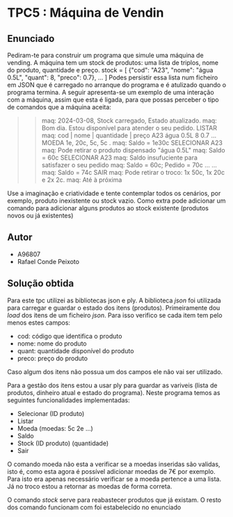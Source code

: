 # TPC5 : Máquina de Vendin

## Enunciado

Pediram-te para construir um programa que simule uma máquina de vending.
A máquina tem um stock de produtos: uma lista de triplos, nome do produto, quantidade e preço.
stock = [
 {"cod": "A23", "nome": "água 0.5L", "quant": 8, "preco": 0.7},
 ...
]
Podes persistir essa lista num ficheiro em JSON que é carregado no arranque do programa e é atulizado
quando o programa termina.
A seguir apresenta-se um exemplo de uma interação com a máquina, assim que esta é ligada, para que possas perceber o tipo de comandos que a máquina aceita:
>>maq: 2024-03-08, Stock carregado, Estado atualizado.
>>maq: Bom dia. Estou disponível para atender o seu pedido.
>> LISTAR
maq:
cod | nome | quantidade |  preço
A23 água 0.5L 8 0.7
...
>> MOEDA 1e, 20c, 5c, 5c .
maq: Saldo = 1e30c
>> SELECIONAR A23
maq: Pode retirar o produto dispensado "água 0.5L"
maq: Saldo = 60c
>> SELECIONAR A23
maq: Saldo insufuciente para satisfazer o seu pedido
maq: Saldo = 60c; Pedido = 70c
>> ...
...
maq: Saldo = 74c
>> SAIR
maq: Pode retirar o troco: 1x 50c, 1x 20c e 2x 2c.
maq: Até à próxima

Use a imaginação e criatividade e tente contemplar todos os cenários, por exemplo, produto inexistente ou
stock vazio. Como extra pode adicionar um comando para adicionar alguns produtos ao stock existente
(produtos novos ou já existentes)

## Autor

- A96807
- Rafael Conde Peixoto

## Solução obtida 

Para este tpc utilizei as bibliotecas json e ply. A biblioteca *json* foi utilizada para carregar e guardar o estado dos itens (produtos). 
Primeiramente dou *load* dos itens de um ficheiro *json*. Para isso verifico se cada item tem pelo menos estes campos:

- cod: código que identifica o produto
- nome: nome do produto
- quant: quantidade disponível do produto
- preco: preço do produto

Caso algum dos itens não possua um dos campos ele não vai ser utilizado.

Para a gestão dos itens estou a usar ply para guardar as variveis (lista de produtos, dinheiro atual e estado do programa).
Neste programa temos as seguintes funcionalidades implementadas:

- Selecionar (ID produto)
- Listar
- Moeda (moedas: 5c 2e …)
- Saldo 
- Stock (ID produto) (quantidade)
- Sair

O comando moeda não esta a verificar se a moedas inseridas são validas, isto é, como esta agora é possível adicionar moedas de 7€ por exemplo. Para isto era apenas necessário verificar se a moeda pertence a uma lista. Já no troco estou a retornar as moedas de forma correta. 

O comando *stock* serve para reabastecer produtos que já existam. 
O resto dos comando funcionam com foi estabelecido no enunciado


